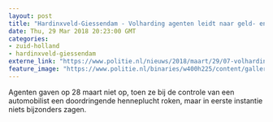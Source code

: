 ```yaml
---
layout: post
title: "Hardinxveld-Giessendam - Volharding agenten leidt naar geld- en drugsvondst"
date: Thu, 29 Mar 2018 20:23:00 GMT
categories: 
- zuid-holland 
- hardinxveld-giessendam 
externe_link: "https://www.politie.nl/nieuws/2018/maart/29/07-volharding-agenten-leidt-naar-geld--en-drugsvondst.html"
feature_image: "https://www.politie.nl/binaries/w400h225/content/gallery/politie/nieuws/2018/maart/07-rt/geld.jpg"
---
```


Agenten gaven op 28 maart niet op, toen ze bij de controle van een automobilist een doordringende henneplucht roken, maar in eerste instantie niets bijzonders zagen.
